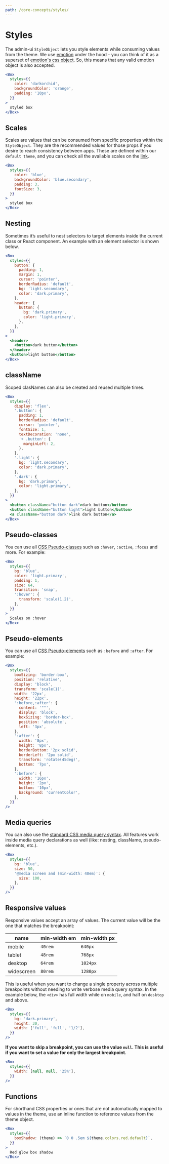 ```yaml
---
path: /core-concepts/styles/
---
```


# Styles

The admin-ui `StyleObject` lets you style elements while consuming values from the theme. We use [emotion](https://emotion.sh/docs/introduction) under the hood - you can think of it as a superset of [emotion's css object](https://emotion.sh/docs/object-styles). So, this means that any valid emotion object is also accepted.

```jsx
<Box
  styles={{
    color: 'darkorchid',
    backgroundColor: 'orange',
    padding: '10px',
  }}
>
  styled box
</Box>
```

## Scales

Scales are values that can be consumed from specific properties within the `StyleObject`. They are the recommended values for those props if you desire to reach consistency between apps. These are defined within our `default theme`, and you can check all the available scales on the [link](/theming/default-theme).

```jsx
<Box
  styles={{
    color: 'blue',
    backgroundColor: 'blue.secondary',
    padding: 3,
    fontSize: 3,
  }}
>
  styled box
</Box>
```

## Nesting

Sometimes it’s useful to nest selectors to target elements inside the current class or React component. An example with an element selector is shown below.

```jsx
<Box
  styles={{
    button: {
      padding: 1,
      margin: 1,
      cursor: 'pointer',
      borderRadius: 'default',
      bg: 'light.secondary',
      color: 'dark.primary',
    },
    header: {
      button: {
        bg: 'dark.primary',
        color: 'light.primary',
      },
    },
  }}
>
  <header>
    <button>dark button</button>
  </header>
  <button>light button</button>
</Box>
```

## className

Scoped clasNames can also be created and reused multiple times.

```jsx
<Box
  styles={{
    display: 'flex',
    '.button': {
      padding: 1,
      borderRadius: 'default',
      cursor: 'pointer',
      fontSize: 1,
      textDecoration: 'none',
      '+ .button': {
        marginLeft: 2,
      },
    },
    '.light': {
      bg: 'light.secondary',
      color: 'dark.primary',
    },
    '.dark': {
      bg: 'dark.primary',
      color: 'light.primary',
    },
  }}
>
  <button className="button dark">dark button</button>
  <button className="button light">light button</button>
  <a className="button dark">link dark button</a>
</Box>
```

## Pseudo-classes

You can use all [CSS Pseudo-classes](https://developer.mozilla.org/en-US/docs/Web/CSS/Pseudo-classes) such as `:hover`, `:active`, `:focus` and more. For example:

```jsx
<Box
  styles={{
    bg: 'blue',
    color: 'light.primary',
    padding: 1,
    size: 64,
    transition: 'snap',
    ':hover': {
      transform: 'scale(1.2)',
    },
  }}
>
  Scales on :hover
</Box>
```

## Pseudo-elements

You can use all [CSS Pseudo-elements](https://developer.mozilla.org/en-US/docs/Web/CSS/Pseudo-elements) such as `:before` and `:after`. For example:

```jsx
<Box
  styles={{
    boxSizing: 'border-box',
    position: 'relative',
    display: 'block',
    transform: 'scale(1)',
    width: '22px',
    height: '22px',
    ':before,:after': {
      content: '""',
      display: 'block',
      boxSizing: 'border-box',
      position: 'absolute',
      left: '3px',
    },
    ':after': {
      width: '8px',
      height: '8px',
      borderBottom: '2px solid',
      borderLeft: '2px solid',
      transform: 'rotate(45deg)',
      bottom: '7px',
    },
    ':before': {
      width: '16px',
      height: '2px',
      bottom: '10px',
      background: 'currentColor',
    },
  }}
/>
```

## Media queries

You can also use the [standard CSS media query syntax](https://developer.mozilla.org/en-US/docs/Web/CSS/Media_Queries/Using_media_queries). All features work inside media query declarations as well (like: nesting, className, pseudo-elements, etc.).

```jsx
<Box
  styles={{
    bg: 'blue',
    size: 50,
    '@media screen and (min-width: 40em)': {
      size: 100,
    },
  }}
/>
```

## Responsive values

Responsive values accept an array of values. The current value will be the one that matches the breakpoint:

| name       | min-width em | min-width px |
| ---------- | ------------ | ------------ |
| mobile     | `40rem`      | `640px`      |
| tablet     | `48rem`      | `768px`      |
| desktop    | `64rem`      | `1024px`     |
| widescreen | `80rem`      | `1280px`     |

This is useful when you want to change a single property across multiple breakpoints without needing to write verbose media query syntax. In the example below, the `<div>` has full width while on `mobile`, and half on `desktop` and above.

```jsx
<Box
  styles={{
    bg: 'dark.primary',
    height: 30,
    width: ['full', 'full', '1/2'],
  }}
/>
```

**If you want to skip a breakpoint, you can use the value `null`. This is useful if you want to set a value for only the largest breakpoint.**

```jsx isStatic
<Box
  styles={{
    width: [null, null, '25%'],
  }}
/>
```

## Functions

For shorthand CSS properties or ones that are not automatically mapped to values in the theme, use an inline function to reference values from the theme object.

```jsx
<Box
  styles={{
    boxShadow: (theme) => `0 0 .5em ${theme.colors.red.default}`,
  }}
>
  Red glow box shadow
</Box>
```

